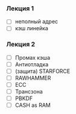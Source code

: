 
### Лекция 1

- [ ] неполный адрес
- [ ] кэш линейка

### Лекция 2

- [ ] Промах кэша
- [ ] Антиотладка
- [ ] (защита) STARFORCE
- [ ] RAWHAMMER
- [ ] ECC
- [ ] Трансзона
- [ ] PBKDF
- [ ] CASH as RAM
